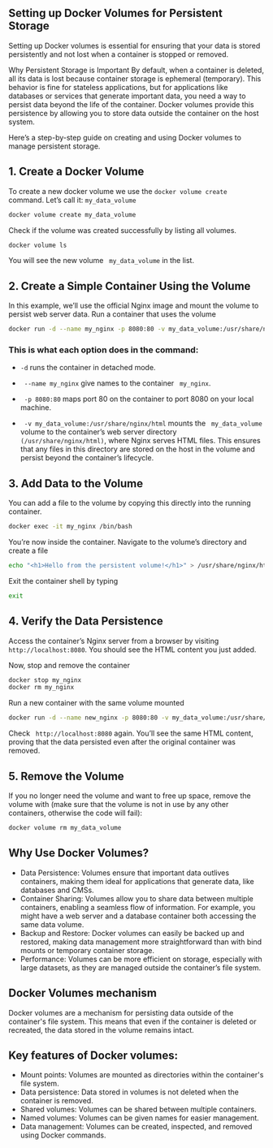 ## Setting up Docker Volumes for Persistent Storage

Setting up Docker volumes is essential for ensuring that your data is stored persistently and not lost when a container is stopped or removed. 

Why Persistent Storage is Important
By default, when a container is deleted, all its data is lost because container storage is ephemeral (temporary). This behavior is fine for stateless applications, but for applications like databases or services that generate important data, you need a way to persist data beyond the life of the container. Docker volumes provide this persistence by allowing you to store data outside the container on the host system.

Here’s a step-by-step guide on creating and using Docker volumes to manage persistent storage.


## 1. Create a Docker Volume

To create a new docker volume we use the ``docker volume create ``
command. 
Let’s call it:
``my_data_volume``

```bash 
docker volume create my_data_volume
```

Check if the volume was created successfully by listing all volumes.
```bash 
docker volume ls
```
You will see the new volume ``` my_data_volume``` in the list.


## 2. Create a Simple Container Using the Volume

In this example, we’ll use the official Nginx image and mount the volume to persist web server data.
Run a container that uses the volume
```bash 
docker run -d --name my_nginx -p 8080:80 -v my_data_volume:/usr/share/nginx/html nginx
```

### This is what each option does in the command:

- ``` -d ``` runs the container in detached mode.

- ``` --name my_nginx``` give names to the container ``` my_nginx```.

- ``` -p 8080:80``` maps port 80 on the container to port 8080 on your local machine.

- ``` -v my_data_volume:/usr/share/nginx/html``` mounts the ``` my_data_volume``` volume to the container’s web server directory ``` (/usr/share/nginx/html)```, where Nginx serves HTML files. This ensures that any files in this directory are stored on the host in the volume and persist beyond the container’s lifecycle.


## 3. Add Data to the Volume

You can add a file to the volume by copying this directly into the running container. 
```bash 
docker exec -it my_nginx /bin/bash
```

You’re now inside the container. Navigate to the volume’s directory and create a file
```bash 
echo "<h1>Hello from the persistent volume!</h1>" > /usr/share/nginx/html/index.html
```

Exit the container shell by typing 
```bash 
exit
```


## 4. Verify the Data Persistence
Access the container’s Nginx server from a browser by visiting ``` http://localhost:8080```. You should see the HTML content you just added.

Now, stop and remove the container
```bash 
docker stop my_nginx
docker rm my_nginx
```

Run a new container with the same volume mounted
```bash 
docker run -d --name new_nginx -p 8080:80 -v my_data_volume:/usr/share/nginx/html nginx
```
Check ``` http://localhost:8080``` again. You’ll see the same HTML content, proving that the data persisted even after the original container was removed.


## 5. Remove the Volume 
If you no longer need the volume and want to free up space, remove the volume with (make sure that the volume is not in use by any other containers, otherwise the code will fail): 
```bash 
docker volume rm my_data_volume
```

## Why Use Docker Volumes?

- Data Persistence: Volumes ensure that important data outlives containers, making them ideal for applications that generate data, like databases and CMSs.
- Container Sharing: Volumes allow you to share data between multiple containers, enabling a seamless flow of information. For example, you might have a web server and a database container both accessing the same data volume.
- Backup and Restore: Docker volumes can easily be backed up and restored, making data management more straightforward than with bind mounts or temporary container storage.
- Performance: Volumes can be more efficient on storage, especially with large datasets, as they are managed outside the container’s file system.



## Docker Volumes mechanism

Docker volumes are a mechanism for persisting data outside of the container's file system. This means that even if the container is deleted or recreated, the data stored in the volume remains intact.


## Key features of Docker volumes:

- Mount points: Volumes are mounted as directories within the container's file system.
- Data persistence: Data stored in volumes is not deleted when the container is removed.
- Shared volumes: Volumes can be shared between multiple containers.
- Named volumes: Volumes can be given names for easier management.
- Data management: Volumes can be created, inspected, and removed using Docker commands.



